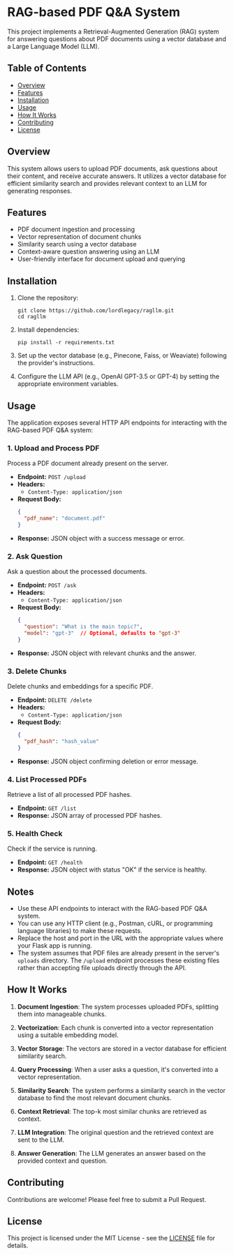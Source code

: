 # RAG-based PDF Q&A System

This project implements a Retrieval-Augmented Generation (RAG) system for answering questions about PDF documents using a vector database and a Large Language Model (LLM).

## Table of Contents
- [Overview](#overview)
- [Features](#features)
- [Installation](#installation)
- [Usage](#usage)
- [How It Works](#how-it-works)
- [Contributing](#contributing)
- [License](#license)

## Overview

This system allows users to upload PDF documents, ask questions about their content, and receive accurate answers. It utilizes a vector database for efficient similarity search and provides relevant context to an LLM for generating responses.

## Features

- PDF document ingestion and processing
- Vector representation of document chunks
- Similarity search using a vector database
- Context-aware question answering using an LLM
- User-friendly interface for document upload and querying

## Installation

1. Clone the repository:
   ```
   git clone https://github.com/lordlegacy/ragllm.git
   cd ragllm
   ```

2. Install dependencies:
   ```
   pip install -r requirements.txt
   ```

3. Set up the vector database (e.g., Pinecone, Faiss, or Weaviate) following the provider's instructions.

4. Configure the LLM API (e.g., OpenAI GPT-3.5 or GPT-4) by setting the appropriate environment variables.

## Usage

The application exposes several HTTP API endpoints for interacting with the RAG-based PDF Q&A system:

### 1. Upload and Process PDF

Process a PDF document already present on the server.

- **Endpoint:** `POST /upload`
- **Headers:** 
  - `Content-Type: application/json`
- **Request Body:**
  ```json
  {
    "pdf_name": "document.pdf"
  }
  ```
- **Response:** JSON object with a success message or error.

### 2. Ask Question

Ask a question about the processed documents.

- **Endpoint:** `POST /ask`
- **Headers:** 
  - `Content-Type: application/json`
- **Request Body:**
  ```json
  {
    "question": "What is the main topic?",
    "model": "gpt-3"  // Optional, defaults to "gpt-3"
  }
  ```
- **Response:** JSON object with relevant chunks and the answer.

### 3. Delete Chunks

Delete chunks and embeddings for a specific PDF.

- **Endpoint:** `DELETE /delete`
- **Headers:** 
  - `Content-Type: application/json`
- **Request Body:**
  ```json
  {
    "pdf_hash": "hash_value"
  }
  ```
- **Response:** JSON object confirming deletion or error message.

### 4. List Processed PDFs

Retrieve a list of all processed PDF hashes.

- **Endpoint:** `GET /list`
- **Response:** JSON array of processed PDF hashes.

### 5. Health Check

Check if the service is running.

- **Endpoint:** `GET /health`
- **Response:** JSON object with status "OK" if the service is healthy.

## Notes

- Use these API endpoints to interact with the RAG-based PDF Q&A system. 
- You can use any HTTP client (e.g., Postman, cURL, or programming language libraries) to make these requests. 
- Replace the host and port in the URL with the appropriate values where your Flask app is running.
- The system assumes that PDF files are already present in the server's `uploads` directory. The `/upload` endpoint processes these existing files rather than accepting file uploads directly through the API.

## How It Works

1. **Document Ingestion**: The system processes uploaded PDFs, splitting them into manageable chunks.

2. **Vectorization**: Each chunk is converted into a vector representation using a suitable embedding model.

3. **Vector Storage**: The vectors are stored in a vector database for efficient similarity search.

4. **Query Processing**: When a user asks a question, it's converted into a vector representation.

5. **Similarity Search**: The system performs a similarity search in the vector database to find the most relevant document chunks.

6. **Context Retrieval**: The top-k most similar chunks are retrieved as context.

7. **LLM Integration**: The original question and the retrieved context are sent to the LLM.

8. **Answer Generation**: The LLM generates an answer based on the provided context and question.

## Contributing

Contributions are welcome! Please feel free to submit a Pull Request.

## License

This project is licensed under the MIT License - see the [LICENSE](LICENSE) file for details.
